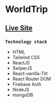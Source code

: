 # WorldTrip
## [Live Site](https://life-dental-care.web.app/)


### `Technology stack`

- HTML
- Tailwind CSS
- ReactJS
- SwiperJS
- React-vanilla-Tilt
- React Router DOM
- Firebase Auth
- NodeJS
- mongoDB